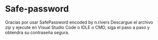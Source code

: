 # Safe-password
Gracias por usar SafePassword encoded by n.rivers 
Descargue el archivo zip y ejecute en Visual Studio Code o IDLE o CMD, siga el paso a paso y obtendra su contraseña segura.
